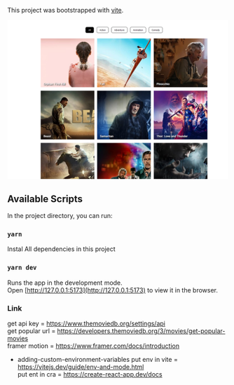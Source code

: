 This project was bootstrapped with [vite](https://vitejs.dev/guide/#scaffolding-your-first-vite-project).

![Project Preview](./filter.png)

## Available Scripts

In the project directory, you can run:

### `yarn`

Instal All dependencies in this project

### `yarn dev`

Runs the app in the development mode.<br />
Open [http://127.0.0.1:5173](http://127.0.0.1:5173) to view it in the browser.

### Link

get api key = https://www.themoviedb.org/settings/api<br />
get popular url = https://developers.themoviedb.org/3/movies/get-popular-movies<br />
framer motion = https://www.framer.com/docs/introduction<br />

- adding-custom-environment-variables
put env in vite = https://vitejs.dev/guide/env-and-mode.html<br />
put ent in cra = https://create-react-app.dev/docs<br />

